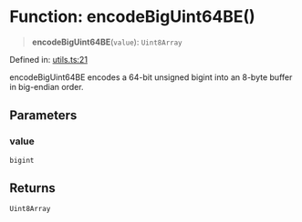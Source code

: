 # Function: encodeBigUint64BE()

> **encodeBigUint64BE**(`value`): `Uint8Array`

Defined in: [utils.ts:21](https://github.com/dcdpr/did-btcr2-js/blob/4a717493e735221d072999f212891939f4de3f23/packages/smt/src/utils.ts#L21)

encodeBigUint64BE encodes a 64-bit unsigned bigint into an 8-byte
buffer in big-endian order.

## Parameters

### value

`bigint`

## Returns

`Uint8Array`
